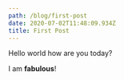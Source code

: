 ```yaml
---
path: /blog/first-post
date: 2020-07-02T11:48:09.934Z
title: First Post
---
```

Hello world how are you today?

I am **fabulous**!
